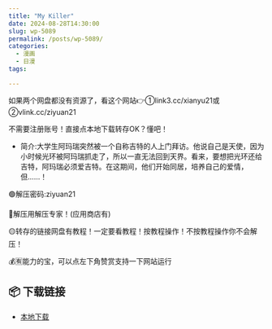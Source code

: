 ```yaml
---
title: "My Killer"
date: 2024-08-28T14:30:00
slug: wp-5089
permalink: /posts/wp-5089/
categories:
  - 漫画
  - 日漫
tags:

---
```


如果两个网盘都没有资源了，看这个网站👉①link3.cc/xianyu21或②vlink.cc/ziyuan21

不需要注册账号！直接点本地下载转存OK？懂吧！

*   简介:大学生阿玛瑞突然被一个自称吉特的人上门拜访。他说自己是天使，因为小时候光环被阿玛瑞抓走了，所以一直无法回到天界。看来，要想把光环还给吉特，阿玛瑞必须爱吉特。在这期间，他们开始同居，培养自己的爱情，但……！

🟢解压密码:ziyuan21

🔵解压用解压专家！(应用商店有)

🟡转存的链接网盘有教程！一定要看教程！按教程操作！不按教程操作你不会解压！

💰🈶能力的宝，可以点左下角赞赏支持一下网站运行

## 📦 下载链接
- [本地下载](https://blziyuan21.com/pay-download/5089?key=fed9b8c39e&down_id=0)

